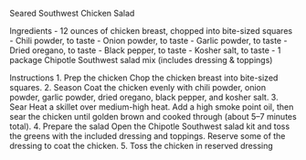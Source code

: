 Seared Southwest Chicken Salad

Ingredients
	- 12 ounces of chicken breast, chopped into bite-sized squares
	- Chili powder, to taste
	- Onion powder, to taste
	- Garlic powder, to taste
	- Dried oregano, to taste
	- Black pepper, to taste
	- Kosher salt, to taste
	- 1 package Chipotle Southwest salad mix (includes dressing & toppings)

Instructions
	1.	Prep the chicken
Chop the chicken breast into bite-sized squares.
	2.	Season
Coat the chicken evenly with chili powder, onion powder, garlic powder, dried oregano, black pepper, and kosher salt.
	3.	Sear
Heat a skillet over medium-high heat. Add a high smoke point oil, then sear the chicken until golden brown and cooked through (about 5–7 minutes total).
	4.	Prepare the salad
Open the Chipotle Southwest salad kit and toss the greens with the included dressing and toppings. Reserve some of the dressing to coat the chicken.
    5. Toss the chicken in reserved dressing